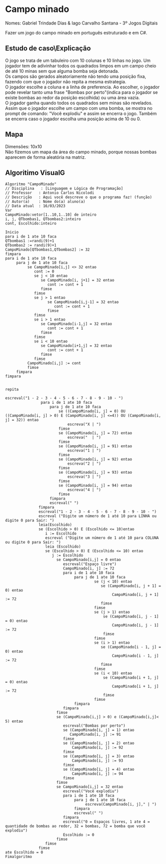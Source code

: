 # Campo minado

Nomes: Gabriel Trindade Dias & Iago Carvalho Santana - 3º Jogos Digitais

Fazer um jogo do campo minado em português estruturado e em C#. <br>

## Estudo de caso\Explicação
O jogo se trata de um tabuleiro com 10 colunas e 10 linhas no jogo. Um jogador tem de adivinhar todos os quadrados limpos em um campo cheio de até 10 minas sem que alguma bomba seja detonada.<br>
Os campos são gerados aleatoriamente não tendo uma posição fixa, fazendo com que o jogador não repita a mesma estrategia.<br>
O jogador escolhe a coluna e a linha de preferencia. Ao escolher, o jogador pode revelar tanto uma frase "Bombas por perto"(indica para o jogador se existe bombas ao redor da posição escolhida) ou uma área vazia.<br> 
O jogador ganha quando todos os quadrados sem minas são revelados.<br>
Assim que o jogador escolhe um campo com uma bomba, se mostra no prompt de comando: "Você explodiu" e assim se encerra o jogo. Também se encerra caso o jogador escolha 
uma posição acima de 10 ou 0.<br>

## Mapa

Dimensões: 10x10<br>
Não fizemos um mapa da área do campo minado, porque nossas bombas aparecem de forma aleatória na matriz. 

## Algoritimo VisualG

```
Algoritmo "CampoMinado"
// Disciplina   : [Linguagem e Lógica de Programação]
// Professor   : Antonio Carlos Nicolodi 
// Descrição   : Aqui você descreve o que o programa faz! (função)
// Autor(a)    : Nome do(a) aluno(a)
// Data atual  : 16/03/2023
Var
CampoMinado:vetor[1..10,1..10] de inteiro
i, j, QTbombas1, QTbombas2:inteiro
cont, Escolhido:inteiro

Inicio
para i de 1 ate 10 faca
QTbombas1 :=randi(9)+1
QTbombas2 := randi(9)+1
CampoMinado[QTbombas1,QTbombas2] := 32
fimpara
para i de 1 ate 10 faca
     para j de 1 ate 10 faca
          se CampoMinado[i,j] <> 32 entao
             cont := 0
             se j < 10 entao
                se CampoMinado[i, j+1] = 32 entao
                   cont := cont + 1
                fimse
             fimse
             se j > 1 entao
                   se CampoMinado[i,j-1] = 32 entao
                      cont := cont + 1
                   fimse
             fimse
             se i > 1 entao
                se CampoMinado[i-1,j] = 32 entao
                   cont := cont + 1
                fimse
             fimse
             se i < 10 entao
                se CampoMinado[i+1,j] = 32 entao
                   cont := cont + 1
                fimse
             fimse
          CampoMinado[i,j] := cont
          fimse
     fimpara
fimpara


repita

escreval("1 - 2 - 3 - 4 - 5 - 6 - 7 - 8 - 9 - 10 - ")
                para i de 1 ate 10 faca
                    para j de 1 ate 10 faca
                        se ((CampoMinado[i, j] = 0) OU ((CampoMinado[i, j] > 0) E (CampoMinado[i, j] <=4)) OU (CampoMinado[i, j] = 32)) entao
                            escreva("X | ")
                        fimse
                        se (CampoMinado[i, j] = 72) entao
                            escreva("  | ")
                        fimse
                        se (CampoMinado[i, j] = 91) entao
                            escreva("1 | ")
                        fimse
                        se (CampoMinado[i, j] = 92) entao
                            escreva("2 | ")
                        fimse
                        se (CampoMinado[i, j] = 93) entao
                            escreva("3 | ")
                        fimse
                        se (CampoMinado[i, j] = 94) entao
                            escreva("4 | ")
                        fimse
                    fimpara
                    escreval(" ")
               fimpara
               escreval("1 - 2 - 3 - 4 - 5 - 6 - 7 - 8 - 9 - 10 - ")
               escreval ("Digite um número de 1 até 10 para LINHA ou digite 0 para Sair: ")
               leia(Escolhido)
               se (Escolhido > 0) E (Escolhido <= 10)entao
                  i := Escolhido
                  escreval ("Digite um número de 1 até 10 para COLUNA ou digite 0 para Sair: ")
                  leia (Escolhido)
                  se (Escolhido > 0) E (Escolhido <= 10) entao
                     j := Escolhido
                       se CampoMinado[i,j] = 0 entao
                          escreval("Espaço livre")
                          CampoMinado[i, j] := 72
                          para i de 1 ate 10 faca
                               para j de 1 ate 10 faca
                                        se (j < 10) entao
                                           se (CampoMinado[i, j + 1] = 0) entao
                                                CampoMinado[i, j + 1] := 72
                                           fimse
                                        fimse
                                        se (j > 1) entao
                                            se (CampoMinado[i, j - 1] = 0) entao
                                                CampoMinado[i, j - 1] := 72
                                            fimse
                                        fimse
                                        se (i > 1) entao
                                           se (CampoMinado[i - 1, j] = 0) entao
                                                CampoMinado[i - 1, j] := 72
                                           fimse
                                        fimse
                                        se (i < 10) entao
                                            se (CampoMinado[i + 1, j] = 0) entao
                                                CampoMinado[i + 1, j] := 72
                                            fimse
                                        fimse
                               fimpara
                          fimpara
                       fimse
                       se (CampoMinado[i,j] > 0) e (CampoMinado[i,j]< 5) entao
                          escreval("Bombas por perto")
                          se (CampoMinado[i, j] = 1) entao
                             CampoMinado[i, j] := 91
                          fimse
                          se (CampoMinado[i, j] = 2) entao
                              CampoMinado[i, j] := 92
                          fimse
                          se (CampoMinado[i, j] = 3) entao
                              CampoMinado[i, j] := 93
                          fimse
                          se (CampoMinado[i, j] = 4) entao
                              CampoMinado[i, j] := 94
                          fimse
                       fimse
                       se CampoMinado[i,j] = 32 entao
                          escreval("Você explodiu")
                          para i de 1 ate 10 faca
                               para j de 1 ate 10 faca
                                    escreva(CampoMinado[i, j]," | ")
                               fimpara
                               escreval(" ")
                          fimpara
                          escreval("0 = Espaços livres, 1 ate 4 = quantidade de bombas ao redor, 32 = bombas, 72 = bomba que você explodiu")
                          Escolhido := 0
                       fimse
                  fimse
               fimse
ate Escolhido = 0
Fimalgoritmo
```
